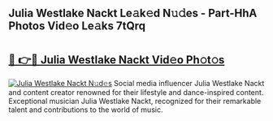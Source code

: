 ## Julia Westlake Nackt Le𝚊k𝚎d N𝚞𝚍es - Part-HhA Photos Vid𝚎o Le𝚊ks 7tQrq

# <h2><a href="http://fb3i5n.evod.top/?m=Julia+Westlake+Nackt">🔗 👉🔴 Julia Westlake Nackt Vid𝚎o Ph𝚘t𝚘s</a></h2>

[![Julia Westlake Nackt N𝚞d𝚎s](https://i.imgur.com/8V9OHl7.gif)](http://fb3i5n.evod.top/?m=Julia+Westlake+Nackt)
Social media influencer Julia Westlake Nackt and content creator renowned for their lifestyle and dance-inspired content. Exceptional musician Julia Westlake Nackt, recognized for their remarkable talent and contributions to the world of music. 

